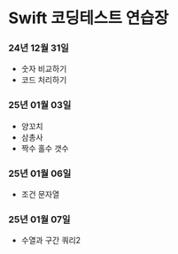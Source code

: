 # Swift 코딩테스트 연습장

### 24년 12월 31일
- 숫자 비교하기
- 코드 처리하기

### 25년 01월 03일
- 양꼬치
- 삼총사
- 짝수 홀수 갯수

### 25년 01월 06일
- 조건 문자열

### 25년 01월 07일
- 수열과 구간 쿼리2
